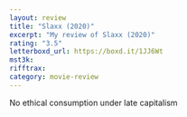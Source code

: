 ```yaml
---
layout: review
title: "Slaxx (2020)"
excerpt: "My review of Slaxx (2020)"
rating: "3.5"
letterboxd_url: https://boxd.it/1JJ6Wt
mst3k:
rifftrax:
category: movie-review
---
```


No ethical consumption under late capitalism
